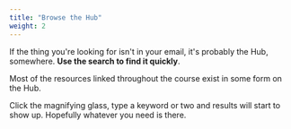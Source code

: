 ```yaml
---
title: "Browse the Hub"
weight: 2
---
```


If the thing you're looking for isn't in your email, it's probably the Hub, somewhere. **Use the search to find it quickly**.

Most of the resources linked throughout the course exist in some form on the Hub.

Click the magnifying glass, type a keyword or two and results will start to show up. Hopefully whatever you need is there.
